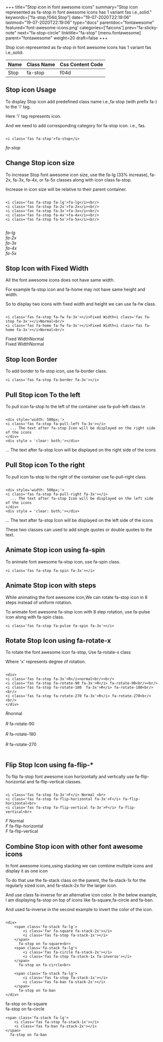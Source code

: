 +++
title="Stop icon in font awesome icons"
summary="Stop icon represented as fa-stop in font awesome icons has 1 variant fas i.e.,solid."
keywords=["fa-stop,f04d,Stop"]
date="19-07-2020T22:19:06"
lastmod="19-07-2020T22:19:06"
type="docs"
parentdoc="fontawesome"
featured='font-awesome-icons.png'
categories=['faicons']
prev="fa-sticky-note"
next="fa-stop-circle"
linktitle="fa-stop"
[menu.fontawesome]
parent="fontawesome"
weight=20
draft=false
+++


Stop icon represented as fa-stop in font awesome icons has 1 variant fas i.e.,solid.

<div class='table-responsive'><table class='table'><thead><tr><th>Name</th><th>Class Name</th><th>Css Content Code</th></tr></thead><tbody><tr><td>Stop</td><td>fa-stop</td><td>f04d</td></tr></tbody></table></div>



## Stop icon Usage

To display Stop icon add predefined class name i.e.,fa-stop (with prefix fa-) to the 'i' tag.

Here 'i' tag represents icon.

And we need to add corresponding category for fa-stop icon. i.e., fas.


```

<i class='fas fa-stop'>fa-stop</i>
```

<i class='fas fa-stop'>fa-stop</i>




## Change Stop icon size
To increase Stop font awesome icon size, use the fa-lg (33% increase), fa-2x, fa-3x, fa-4x, or fa-5x classes along with icon class fa-stop.

Increase in icon size will be relative to their parent container. 

```

<i class='fas fa-stop fa-lg'>fa-lg</i><br/>
<i class='fas fa-stop fa-2x'>fa-2x</i><br/>
<i class='fas fa-stop fa-3x'>fa-3x</i><br/>
<i class='fas fa-stop fa-4x'>fa-4x</i><br/>
<i class='fas fa-stop fa-5x'>fa-5x</i><br/>
            
```

<i class='fas fa-stop fa-lg'>fa-lg</i><br/>
<i class='fas fa-stop fa-2x'>fa-2x</i><br/>
<i class='fas fa-stop fa-3x'>fa-3x</i><br/>
<i class='fas fa-stop fa-4x'>fa-4x</i><br/>
<i class='fas fa-stop fa-5x'>fa-5x</i><br/>
            



## Stop Icon with Fixed Width 

All the font awesome icons does not have same width.

For example fa-stop icon and fa-home may not have same height and width.

So to display two icons with fixed width and height we can use fa-fw class.


```

<i class='fas fa-stop fa-fw fa-3x'></i>Fixed Width<i class='fas fa-stop fa-3x'></i>Normal<br/>
<i class='fas fa-home fa-fw fa-3x'></i>Fixed Width<i class='fas fa-home fa-3x'></i>Normal<br/>
```

<i class='fas fa-stop fa-fw fa-3x'></i>Fixed Width<i class='fas fa-stop fa-3x'></i>Normal<br/>
<i class='fas fa-home fa-fw fa-3x'></i>Fixed Width<i class='fas fa-home fa-3x'></i>Normal<br/>



## Stop Icon Border 

To add border to fa-stop icon, use fa-border class.


```
<i class='fas fa-stop fa-border fa-3x'></i>

```
<i class='fas fa-stop fa-border fa-3x'></i>





## Pull Stop icon To the left

To pull icon fa-stop to the left of the container use fa-pull-left class.\n

```

<div style='width: 500px;'>
<i class='fas fa-stop fa-pull-left fa-3x'></i>
  ... The text after fa-stop Icon will be displayed on the right side of the icons
</div>
<div style = 'clear: both;'></div>
```

<div style='width: 500px;'>
<i class='fas fa-stop fa-pull-left fa-3x'></i>
  ... The text after fa-stop Icon will be displayed on the right side of the icons
</div>
<div style = 'clear: both;'></div>




## Pull Stop icon To the right
To pull icon fa-stop to the right of the container use fa-pull-right class.

```

<div style='width: 500px;'>
<i class='fas fa-stop fa-pull-right fa-3x'></i>
  ... The text after fa-stop Icon will be displayed on the left side of the icons
</div>
<div style = 'clear: both;'></div>
```

<div style='width: 500px;'>
<i class='fas fa-stop fa-pull-right fa-3x'></i>
  ... The text after fa-stop Icon will be displayed on the left side of the icons
</div>
<div style = 'clear: both;'></div>

These two classes can used to add single quotes or double quotes to the text.


## Animate Stop icon using fa-spin
To animate font awesome fa-stop icon, use fa-spin class.

```
<i class='fas fa-stop fa-spin fa-3x'></i>
```
<i class='fas fa-stop fa-spin fa-3x'></i>




## Animate Stop icon with steps
While animating the font awesome icon,We can rotate fa-stop icon in 8 steps instead of uniform rotation.

To animate font awesome fa-stop icon with 8 step rotation, use fa-pulse icon along with fa-spin class.


```
<i class='fas fa-stop fa-pulse fa-spin fa-3x'></i>

```
<i class='fas fa-stop fa-pulse fa-spin fa-3x'></i>





## Rotate Stop Icon using fa-rotate-x
To rotate the font awesome icon fa-stop, Use fa-rotate-x class

Where 'x' represents degree of rotation.


```

<div>
<i class='fas fa-stop fa-3x'>R</i>normal<br/><br/>
<i class='fas fa-stop fa-rotate-90 fa-3x'>R</i> fa-rotate-90<br/><br/> 
<i class='fas fa-stop fa-rotate-180  fa-3x'>R</i> fa-rotate-180<br/><br/> 
<i class='fas fa-stop fa-rotate-270 fa-3x'>R</i> fa-rotate-270<br/><br/>
</div>
```

<div>
<i class='fas fa-stop fa-3x'>R</i>normal<br/><br/>
<i class='fas fa-stop fa-rotate-90 fa-3x'>R</i> fa-rotate-90<br/><br/> 
<i class='fas fa-stop fa-rotate-180  fa-3x'>R</i> fa-rotate-180<br/><br/> 
<i class='fas fa-stop fa-rotate-270 fa-3x'>R</i> fa-rotate-270<br/><br/>
</div>




## Flip Stop Icon using fa-flip-*
To flip fa-stop font awesome icon horizontally and vertically use fa-flip-horizontal and fa-flip-vertical classes. 

```

<i class='fas fa-stop fa-3x'>F</i> Normal <br>
<i class='fas fa-stop fa-flip-horizontal fa-3x'>F</i> fa-flip-horizontal<br>
<i class='fas fa-stop fa-flip-vertical fa-3x'>F</i> fa-flip-vertical<br>
```

<i class='fas fa-stop fa-3x'>F</i> Normal <br>
<i class='fas fa-stop fa-flip-horizontal fa-3x'>F</i> fa-flip-horizontal<br>
<i class='fas fa-stop fa-flip-vertical fa-3x'>F</i> fa-flip-vertical<br>




## Combine Stop icon with other font awesome icons
In font awesome icons,using stacking we can combine multiple icons and display it as one icon 

To do that use the fa-stack class on the parent, the fa-stack-1x for the regularly sized icon, and fa-stack-2x for the larger icon.

And use class fa-inverse for an alternative icon color. 
In the below example, I am displaying fa-stop on top of icons like fa-square,fa-circle and fa-ban.

And used fa-inverse in the second example to invert the color of the icon.

```

<div>
    <span class='fa-stack fa-lg'>
        <i class='far fa-square fa-stack-2x'></i>
        <i class='fas fa-stop fa-stack-1x'></i>
    </span>
      fa-stop on fa-square<br>
    <span class='fa-stack fa-lg'>
        <i class='fas fa-circle fa-stack-2x'></i>
        <i class='fas fa-stop fa-stack-1x fa-inverse'></i>
    </span>
      fa-stop on fa-circle<br>

    <span class='fa-stack fa-lg'>
        <i class='fas fa-stop fa-stack-1x'></i>
        <i class='fas fa-ban fa-stack-2x'></i>
    </span>
      fa-stop on fa-ban
</div>
```

<div>
    <span class='fa-stack fa-lg'>
        <i class='far fa-square fa-stack-2x'></i>
        <i class='fas fa-stop fa-stack-1x'></i>
    </span>
      fa-stop on fa-square<br>
    <span class='fa-stack fa-lg'>
        <i class='fas fa-circle fa-stack-2x'></i>
        <i class='fas fa-stop fa-stack-1x fa-inverse'></i>
    </span>
      fa-stop on fa-circle<br>

    <span class='fa-stack fa-lg'>
        <i class='fas fa-stop fa-stack-1x'></i>
        <i class='fas fa-ban fa-stack-2x'></i>
    </span>
      fa-stop on fa-ban
</div>






